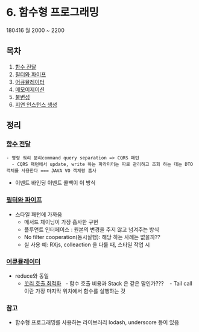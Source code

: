 # 6. 함수형 프로그래밍

180416 월 2000 ~ 2200

## 목차

  1. [함수 전달](#)
  1. [필터와 파이프](#)
  1. [어큐뮬레이터](#)
  1. [메모이제이션](#)
  1. [불변성](#)
  1. [지연 인스턴스 생성](#)

## 정리

### [함수 전달](#)
	- 명령 쿼리 분리command query separation => CQRS 패턴 
	  - CQRS 패턴에서 update, write 하는 파라미터는 따로 관리하고 조회 하는 데는 DTO 객체를 사용한다 === JAVA VO 객체랑 흡사
  - 이벤트 바인딩 이벤트 콜백이 이 방식
	
### [필터와 파이프](#)
  - 스타일 패턴에 가까움
	- 메서드 체이닝이 가장 흡사한 구현
	- 플루언트 인터페이스 : 원본의 변경을 주지 않고 넘겨주는 방식 
	- No filter cooperation(동시실행): 해당 하는 사례는 없을까??
	- 실 사용 예: RXjs, colleaction 을 다룰 때, 스타일 작업 시

### [어큐뮬레이터](#)
  - reduce와 동일
	- [꼬리 호출 최적화](http://homoefficio.github.io/2015/07/27/%EC%9E%AC%EA%B7%80-%EB%B0%98%EB%B3%B5-Tail-Recursion/)
    - 함수 호출 비용과 Stack 은 같은 말인가???
    - Tail call이란 가장 마지막 위치에서 함수를 실행하는 것


### 참고
- 함수형 프로그래밍를 사용하는 라이브러리 lodash, underscore 등이 있음 
 
